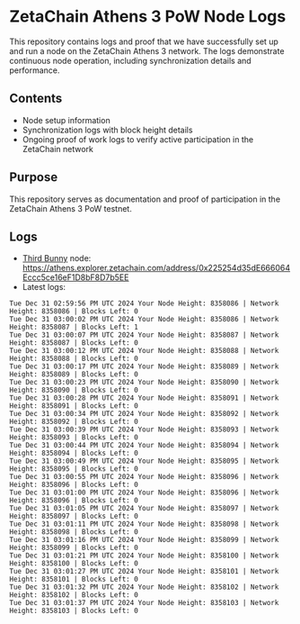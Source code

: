 # ZetaChain Athens 3 PoW Node Logs
This repository contains logs and proof that we have successfully set up and run a node on the ZetaChain Athens 3 network. The logs demonstrate continuous node operation, including synchronization details and performance.

## Contents
- Node setup information
- Synchronization logs with block height details
- Ongoing proof of work logs to verify active participation in the ZetaChain network

## Purpose
This repository serves as documentation and proof of participation in the ZetaChain Athens 3 PoW testnet.

## Logs

- [Third Bunny](https://thirdbunny.xyz/) node: https://athens.explorer.zetachain.com/address/0x225254d35dE666064Eccc5ce16eF1D8bF8D7b5EE
- Latest logs:
```
Tue Dec 31 02:59:56 PM UTC 2024 Your Node Height: 8358086 | Network Height: 8358086 | Blocks Left: 0
Tue Dec 31 03:00:02 PM UTC 2024 Your Node Height: 8358086 | Network Height: 8358087 | Blocks Left: 1
Tue Dec 31 03:00:07 PM UTC 2024 Your Node Height: 8358087 | Network Height: 8358087 | Blocks Left: 0
Tue Dec 31 03:00:12 PM UTC 2024 Your Node Height: 8358088 | Network Height: 8358088 | Blocks Left: 0
Tue Dec 31 03:00:17 PM UTC 2024 Your Node Height: 8358089 | Network Height: 8358089 | Blocks Left: 0
Tue Dec 31 03:00:23 PM UTC 2024 Your Node Height: 8358090 | Network Height: 8358090 | Blocks Left: 0
Tue Dec 31 03:00:28 PM UTC 2024 Your Node Height: 8358091 | Network Height: 8358091 | Blocks Left: 0
Tue Dec 31 03:00:34 PM UTC 2024 Your Node Height: 8358092 | Network Height: 8358092 | Blocks Left: 0
Tue Dec 31 03:00:39 PM UTC 2024 Your Node Height: 8358093 | Network Height: 8358093 | Blocks Left: 0
Tue Dec 31 03:00:44 PM UTC 2024 Your Node Height: 8358094 | Network Height: 8358094 | Blocks Left: 0
Tue Dec 31 03:00:49 PM UTC 2024 Your Node Height: 8358095 | Network Height: 8358095 | Blocks Left: 0
Tue Dec 31 03:00:55 PM UTC 2024 Your Node Height: 8358096 | Network Height: 8358096 | Blocks Left: 0
Tue Dec 31 03:01:00 PM UTC 2024 Your Node Height: 8358096 | Network Height: 8358096 | Blocks Left: 0
Tue Dec 31 03:01:05 PM UTC 2024 Your Node Height: 8358097 | Network Height: 8358097 | Blocks Left: 0
Tue Dec 31 03:01:11 PM UTC 2024 Your Node Height: 8358098 | Network Height: 8358098 | Blocks Left: 0
Tue Dec 31 03:01:16 PM UTC 2024 Your Node Height: 8358099 | Network Height: 8358099 | Blocks Left: 0
Tue Dec 31 03:01:21 PM UTC 2024 Your Node Height: 8358100 | Network Height: 8358100 | Blocks Left: 0
Tue Dec 31 03:01:27 PM UTC 2024 Your Node Height: 8358101 | Network Height: 8358101 | Blocks Left: 0
Tue Dec 31 03:01:32 PM UTC 2024 Your Node Height: 8358102 | Network Height: 8358102 | Blocks Left: 0
Tue Dec 31 03:01:37 PM UTC 2024 Your Node Height: 8358103 | Network Height: 8358103 | Blocks Left: 0
```
